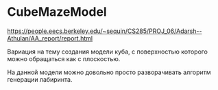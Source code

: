 # CubeMazeModel

https://people.eecs.berkeley.edu/~sequin/CS285/PROJ_06/Adarsh--Athulan/AA_report/report.html

Вариация на тему создания модели куба, с поверхностью которого можно обращаться как с плоскостью.

На данной модели можно довольно просто разворачивать алгоритм генерации лабиринта.
